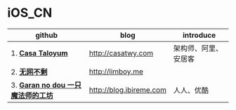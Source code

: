 # iOS_CN

| github | blog | introduce |
|--------|------|-----------|
|1. **[Casa Taloyum](https://github.com/casatwy)** |<http://casatwy.com>| 架构师、阿里、安居客 |
|2. **[无网不剩](https://github.com/lzyy/wuditoo)**| <http://limboy.me> ||
|3. **[Garan no dou 一只魔法师的工坊](https://github.com/ibireme/)**| <http://blog.ibireme.com> |人人、优酷|
